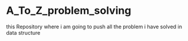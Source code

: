 # A_To_Z_problem_solving
this Repository where i am going to push all the problem i have solved in data structure
